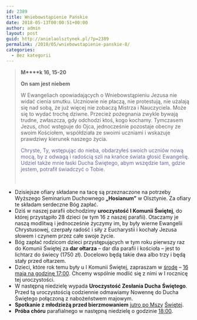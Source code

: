 ```yaml
---
id: 2389
title: Wniebowstąpienie Pańskie
date: 2018-05-13T00:00:51+00:00
author: admin
layout: post
guid: http://anielaolsztynek.pl/?p=2389
permalink: /2018/05/wniebowstapienie-panskie-8/
categories:
  - Bez kategorii
---
```

> **M****k 16, 15-20**
> 
> **On sam jest niebem**
> 
> W Ewangeliach opowiadających o Wniebowstąpieniu Jezusa nie widać cienia smutku. Uczniowie nie płaczą, nie protestują, nie użalają się nad sobą, że już więcej nie zobaczą Mistrza i Nauczyciela. Może się to wydać trochę dziwne. Przecież pożegnania zwykle bywają trudne, zwłaszcza, gdy odchodzi ktoś, kogo kochamy. Tymczasem Jezus, choć wstępuje do Ojca, jednocześnie pozostaje obecny ze swoim Kościołem, współdziała ze swoimi uczniami i wskazuje prawdziwy kierunek naszego życia.
> 
> <span style="color: #666699;">Chryste, Ty, wstępując do nieba, obdarzyłeś swoich uczniów nową mocą, by z odwagą i radością szli na krańce świata głosić Ewangelię. Udziel także mnie łaski Ducha Świętego, abym wszędzie tam, gdzie jestem, potrafił świadczyć o Tobie. </span>
> 
> &nbsp;

  * Dzisiejsze ofiary składane na tacę są przeznaczone na potrzeby Wyższego Seminarium Duchownego **„Hosianum”** w Olsztynie. Za ofiary te składam serdeczne Bóg zapłać.
  * Dziś w naszej parafii obchodzimy **uroczystość I Komunii Świętej**, do której przystąpiło 28 dzieci (w tym 16 z naszej parafii). Otaczamy je naszą modlitwą i jednocześnie życzymy im, by były wierne Ewangelii Chrystusowej, czerpały radość i siły z Eucharystii i kochały Jezusa słowem i czynem przez całe swoje życie.
  * Bóg zapłać rodzicom dzieci przystępujących w tym roku pierwszy raz do Komunii Świętej za **dar ołtarza** – dar dla parafii i kościoła – jest to lichtarz do świecy (1750 zł). Docelowo będą takie dwa albo trzy i będą stały przed ołtarzem.
  * Dzieci, które rok temu były u I Komunii Świętej, zapraszam w <span style="text-decoration: underline;">środę</span> – <span style="text-decoration: underline;">16 maja na godzinę 17:00</span>. Chcemy wspólnie modlić się z nimi w I rocznicę tej uroczystości.
  * W następną niedzielę wypada **Uroczystość Zesłania Ducha** **Świętego**. Przed tą uroczystością codziennie odmawiamy Nowennę do Ducha Świętego połączoną z nabożeństwem majowym.
  * **Spotkanie z młodzieżą przed bierzmowaniem** <span style="text-decoration: underline;">jutro po Mszy</span> <span style="text-decoration: underline;">Świętej</span>.
  * **Próba chóru** parafialnego w następną niedzielę o godzinie <span style="text-decoration: underline;">18:00</span>.